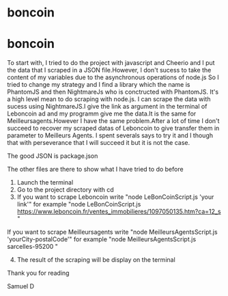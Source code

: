 ﻿# boncoin
# boncoin
To start with, I tried to do the project with javascript and Cheerio and I put the data that I scraped in a JSON file.However, I don't sucess to take the content of my variables due to the asynchronous operations of node.js
So I tried to change my strategy and I find a library which the name is PhantomJS and then NightmareJs who is conctructed with PhantomJS.
It's a high level mean to do scraping with node.js.
I can scrape the data with sucess using NightmareJS.I give the link as argument in the terminal of Leboncoin ad and my programm give me the data.It is the same for Meilleursagents.However I have the same problem.After a lot of time I don't succeed to recover my scraped datas of Leboncoin to give transfer them in parameter to Meilleurs Agents.
I spent severals says to try it and I though that with perseverance that I will succeed it but it is not the case.

The good JSON is package.json

The other files are there to show what I have tried to do before

1) Launch the terminal
2) Go to the project directory with cd
3) If you want to scrape Leboncoin write "node LeBonCoinScript.js 'your link'" for example "node LeBonCoinScript.js  https://www.leboncoin.fr/ventes_immobilieres/1097050135.htm?ca=12_s "

If you want to scrape Meilleursagents write "node MeilleursAgentsScript.js 'yourCity-postalCode'" for example "node MeilleursAgentsScript.js sarcelles-95200 "

4) The result of the scraping will be display on the terminal

Thank you for reading

Samuel D

